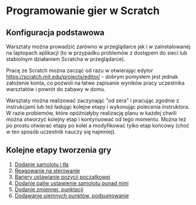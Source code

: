 # Programowanie gier w Scratch

## Konfiguracja podstawowa

Warsztaty można prowadzić zarówno w przeglądarce jak i w zainstalowanej na laptopach aplikacji (to w przypadku problemów z dostępem do sieci lub stabiolnym działaniem Scratcha w przeglądarce).

Pracę ze Scratch można zacząć od razu w otwierając edytor https://scratch.mit.edu/projects/editor/ - dobrym pomysłem jest jednak założenie konta, co pozwoli na łatwe zapisanie wyników pracy uczestnika warsztatów i powrót do zabawy w domu.

Warsztaty można realizować zaczynając "od zera" i pracując zgodnie z instrukcjami lub też ładując kolejne etapy i wykonując polecenia instruktora. W razie problemów, które opóźniałyby realizację planu w każdej chwili można otworzyć kolejny etap i kontynuować od tego momentu. Można też po prostu otwierać etapy po kolei a modyfikować tylko etap końcowy (choć w ten sposób uczestnik nauczy się najmniej).

## Kolejne etapy tworzenia gry

1. [Dodanie samolotu i tła](https://scratch.mit.edu/projects/457785229/editor/)
2. [Reagowanie na sterowanie](https://scratch.mit.edu/projects/457801225/editor/)
3. [Bariery ustawianie pozycji początkowej](https://scratch.mit.edu/projects/457813343/editor/)
4. [Dodanie paliw ustawienie samolotu ponad nimi](https://scratch.mit.edu/projects/457823543/editor/)
5. [Dodanie zmiennej, punktacji](https://scratch.mit.edu/projects/457848746/editor/)
6. [Dodawanie ujemnych punktów, podsumowanie](https://scratch.mit.edu/projects/457839824/editor/)
